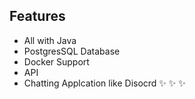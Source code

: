 ## Features
- All with Java
- PostgresSQL Database
- Docker Support
- API
- Chatting Applcation like Disocrd
  ✨ ✨ ✨
